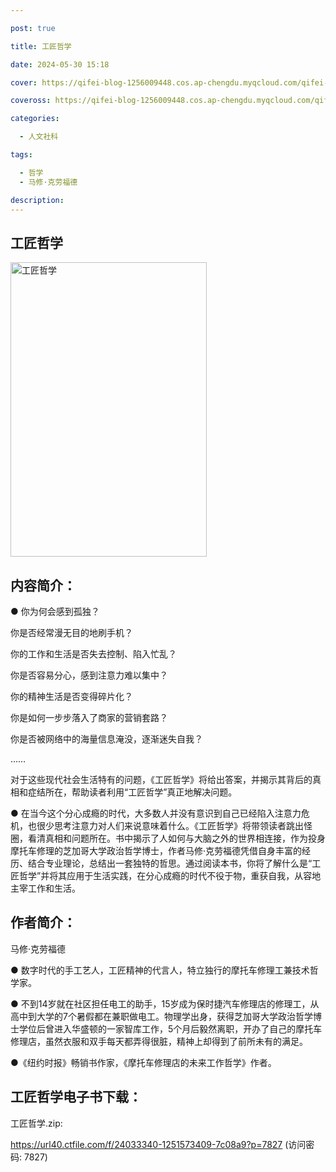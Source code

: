 ```yaml
---

post: true

title: 工匠哲学

date: 2024-05-30 15:18

cover: https://qifei-blog-1256009448.cos.ap-chengdu.myqcloud.com/qifei-blog/s33547150.jpg

coveross: https://qifei-blog-1256009448.cos.ap-chengdu.myqcloud.com/qifei-blog/s33547150.jpg

categories:

  - 人文社科

tags:

  - 哲学
  - 马修·克劳福德

description:
---
```


## 工匠哲学

<img alt="工匠哲学" class="aligncenter loading" data-was-processed="true" decoding="async" fetchpriority="high" height="471" src="https://qifei-blog-1256009448.cos.ap-chengdu.myqcloud.com/qifei-blog/s33547150.jpg" style="cursor: zoom-in;" width="314"/>

## 内容简介：

● 你为何会感到孤独？

你是否经常漫无目的地刷手机？

你的工作和生活是否失去控制、陷入忙乱？

你是否容易分心，感到注意力难以集中？

你的精神生活是否变得碎片化？

你是如何一步步落入了商家的营销套路？

你是否被网络中的海量信息淹没，逐渐迷失自我？

……

对于这些现代社会生活特有的问题，《工匠哲学》将给出答案，并揭示其背后的真相和症结所在，帮助读者利用“工匠哲学”真正地解决问题。

● 在当今这个分心成瘾的时代，大多数人并没有意识到自己已经陷入注意力危机，也很少思考注意力对人们来说意味着什么。《工匠哲学》将带领读者跳出怪圈，看清真相和问题所在。书中揭示了人如何与大脑之外的世界相连接，作为投身摩托车修理的芝加哥大学政治哲学博士，作者马修·克劳福德凭借自身丰富的经历、结合专业理论，总结出一套独特的哲思。通过阅读本书，你将了解什么是“工匠哲学”并将其应用于生活实践，在分心成瘾的时代不役于物，重获自我，从容地主宰工作和生活。

## 作者简介：

马修·克劳福德

● 数字时代的手工艺人，工匠精神的代言人，特立独行的摩托车修理工兼技术哲学家。

● 不到14岁就在社区担任电工的助手，15岁成为保时捷汽车修理店的修理工，从高中到大学的7个暑假都在兼职做电工。物理学出身，获得芝加哥大学政治哲学博士学位后曾进入华盛顿的一家智库工作，5个月后毅然离职，开办了自己的摩托车修理店，虽然衣服和双手每天都弄得很脏，精神上却得到了前所未有的满足。

●《纽约时报》畅销书作家，《摩托车修理店的未来工作哲学》作者。

## 工匠哲学电子书下载：

工匠哲学.zip: 

https://url40.ctfile.com/f/24033340-1251573409-7c08a9?p=7827 (访问密码: 7827)
